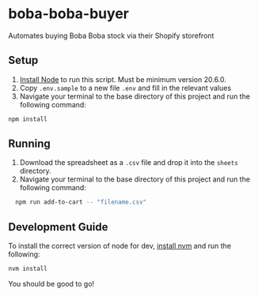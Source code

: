 # boba-boba-buyer
Automates buying Boba Boba stock via their Shopify storefront

## Setup
1. [Install Node](https://nodejs.org/en/download/prebuilt-installer) to run this script. Must be minimum version 20.6.0.
2. Copy `.env.sample` to a new file `.env` and fill in the relevant values
3. Navigate your terminal to the base directory of this project and run the following command:
```bash
npm install
```

## Running
1. Download the spreadsheet as a `.csv` file and drop it into the `sheets` directory.
2. Navigate your terminal to the base directory of this project and run the following command:
```bash
  npm run add-to-cart -- "filename.csv"
```

## Development Guide
To install the correct version of node for dev, [install nvm](https://github.com/nvm-sh/nvm) and run the following:
```bash
nvm install
```

You should be good to go!
